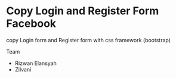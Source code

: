 # Copy Login and Register Form Facebook

copy Login form and Register form with css framework (bootstrap)

Team
- Rizwan Elansyah
- Zilvani
